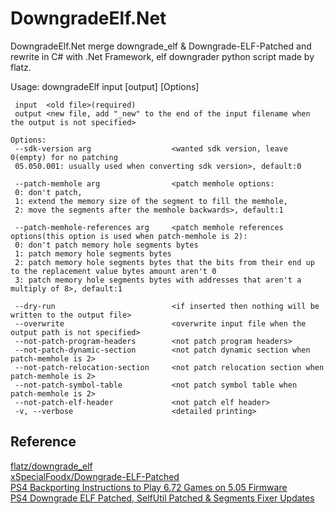 # DowngradeElf.Net

DowngradeElf.Net merge downgrade_elf & Downgrade-ELF-Patched and rewrite in C# with .Net Framework, elf downgrader python script made by flatz.

Usage: downgradeElf input [output] [Options]

     input  <old file>(required)
     output <new file, add "_new" to the end of the input filename when the output is not specified>
    
    Options:
     --sdk-version arg                  <wanted sdk version, leave 0(empty) for no patching
     05.050.001: usually used when converting sdk version>, default:0
     
     --patch-memhole arg                <patch memhole options:
     0: don't patch,
     1: extend the memory size of the segment to fill the memhole,
     2: move the segments after the memhole backwards>, default:1
     
     --patch-memhole-references arg     <patch memhole references options(this option is used when patch-memhole is 2):
     0: don't patch memory hole segments bytes
     1: patch memory hole segments bytes
     2: patch memory hole segments bytes that the bits from their end up to the replacement value bytes amount aren't 0
     3: patch memory hole segments bytes with addresses that aren't a multiply of 8>, default:1
    
     --dry-run                          <if inserted then nothing will be written to the output file>
     --overwrite                        <overwrite input file when the output path is not specified>
     --not-patch-program-headers        <not patch program headers>
     --not-patch-dynamic-section        <not patch dynamic section when patch-memhole is 2>
     --not-patch-relocation-section     <not patch relocation section when patch-memhole is 2>
     --not-patch-symbol-table           <not patch symbol table when patch-memhole is 2>
     --not-patch-elf-header             <not patch elf header>
     -v, --verbose                      <detailed printing>
 
 
 ## Reference  
 
 [flatz/downgrade_elf](https://twitter.com/flat_z/status/1284499782946390019)  
 [xSpecialFoodx/Downgrade-ELF-Patched](https://github.com/xSpecialFoodx/Downgrade-ELF-Patched)  
 [PS4 Backporting Instructions to Play 6.72 Games on 5.05 Firmware](https://www.psxhax.com/threads/ps4-backporting-instructions-to-play-6-72-games-on-5-05-firmware.7565/)  
 [PS4 Downgrade ELF Patched, SelfUtil Patched & Segments Fixer Updates](https://www.psxhax.com/threads/ps4-downgrade-elf-patched-selfutil-patched-segments-fixer-updates.9049/)  
 
